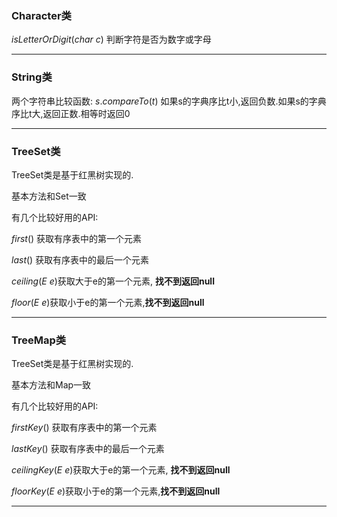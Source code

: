 ### Character类

$isLetterOrDigit(char \ c)$ 判断字符是否为数字或字母



*****

### String类

两个字符串比较函数: $s.compareTo(t)$ 如果s的字典序比t小,返回负数.如果s的字典序比t大,返回正数.相等时返回0



*****

### TreeSet类

TreeSet类是基于红黑树实现的.

基本方法和Set一致

有几个比较好用的API:

$first()$ 获取有序表中的第一个元素

$last()$ 获取有序表中的最后一个元素

$ceiling(E\ e)$获取大于e的第一个元素, **找不到返回null**

$floor(E\ e)$获取小于e的第一个元素,**找不到返回null**

*****

### TreeMap类

TreeSet类是基于红黑树实现的.

基本方法和Map一致

有几个比较好用的API:

$firstKey()$ 获取有序表中的第一个元素

$lastKey()$ 获取有序表中的最后一个元素

$ceilingKey(E\ e)$获取大于e的第一个元素, **找不到返回null**

$floorKey(E\ e)$获取小于e的第一个元素,**找不到返回null**

*****

